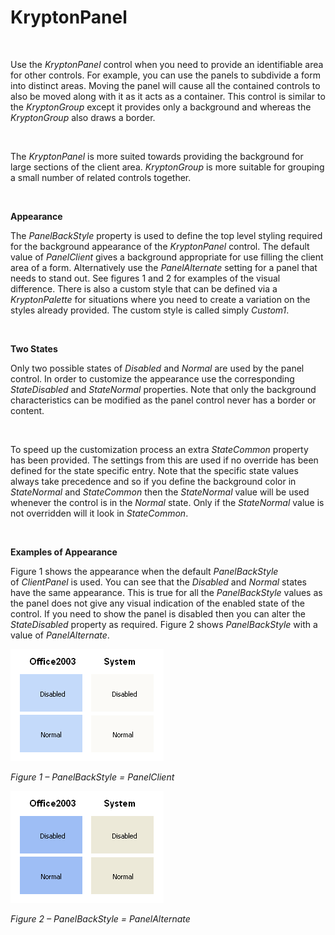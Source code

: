 # KryptonPanel

 

Use the *KryptonPanel* control when you need to provide an identifiable area for
other controls. For example, you can use the panels to subdivide a form into
distinct areas. Moving the panel will cause all the contained controls to also
be moved along with it as it acts as a container. This control is similar to the
*KryptonGroup* except it provides only a background and whereas the
*KryptonGroup* also draws a border.

 

The *KryptonPanel* is more suited towards providing the background for large
sections of the client area. *KryptonGroup* is more suitable for grouping a
small number of related controls together.

 

**Appearance** 

The *PanelBackStyle* property is used to define the top level styling required
for the background appearance of the *KryptonPanel* control. The default value
of *PanelClient* gives a background appropriate for use filling the client area
of a form. Alternatively use the *PanelAlternate* setting for a panel that needs
to stand out. See figures 1 and 2 for examples of the visual difference. There
is also a custom style that can be defined via a *KryptonPalette* for situations
where you need to create a variation on the styles already provided. The custom
style is called simply *Custom1*.

 

**Two States** 

Only two possible states of *Disabled* and *Normal* are used by the panel
control. In order to customize the appearance use the corresponding
*StateDisabled* and *StateNormal* properties. Note that only the background
characteristics can be modified as the panel control never has a border or
content.

 

To speed up the customization process an extra *StateCommon* property has been
provided. The settings from this are used if no override has been defined for
the state specific entry. Note that the specific state values always take
precedence and so if you define the background color in *StateNormal* and
*StateCommon* then the *StateNormal* value will be used whenever the control is
in the *Normal* state. Only if the *StateNormal* value is not overridden will it
look in *StateCommon*.

 

**Examples of Appearance** 

Figure 1 shows the appearance when the default *PanelBackStyle* of *ClientPanel*
is used. You can see that the *Disabled* and *Normal* states have the same
appearance. This is true for all the *PanelBackStyle* values as the panel does
not give any visual indication of the enabled state of the control. If you need
to show the panel is disabled then you can alter the *StateDisabled* property as
required. Figure 2 shows *PanelBackStyle* with a value of *PanelAlternate*.

![](Images/KryptonPanel1.bmp)

*Figure 1 – PanelBackStyle = PanelClient*

![](Images/KryptonPanel2.bmp)

*Figure 2 – PanelBackStyle = PanelAlternate*
